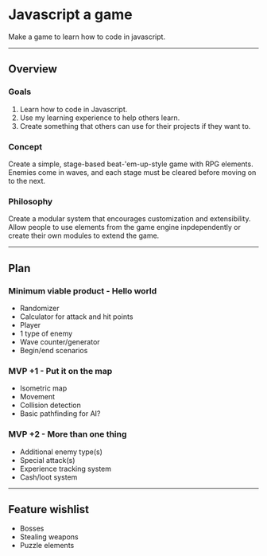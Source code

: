 # Javascript a game
Make a game to learn how to code in javascript.

---

## Overview

### Goals
1. Learn how to code in Javascript.
2. Use my learning experience to help others learn.
3. Create something that others can use for their projects if they want to.

### Concept
Create a simple, stage-based beat-'em-up-style game with RPG elements. Enemies come in waves, and each stage must be cleared before moving on to the next.

### Philosophy
Create a modular system that encourages customization and extensibility. Allow people to use elements from the game engine inpdependently or create their own modules to extend the game.

---

## Plan

### Minimum viable product - Hello world

- Randomizer
- Calculator for attack and hit points
- Player
- 1 type of enemy
- Wave counter/generator
- Begin/end scenarios

### MVP +1 - Put it on the map

- Isometric map
- Movement
- Collision detection
- Basic pathfinding for AI?

### MVP +2 - More than one thing

- Additional enemy type(s)
- Special attack(s)
- Experience tracking system
- Cash/loot system

---

## Feature wishlist

- Bosses
- Stealing weapons
- Puzzle elements
